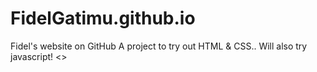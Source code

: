 # FidelGatimu.github.io
Fidel's website on GitHub
A project to try out HTML & CSS..
Will also try javascript!
<>
